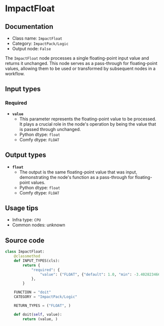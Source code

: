 # ImpactFloat
## Documentation
- Class name: `ImpactFloat`
- Category: `ImpactPack/Logic`
- Output node: `False`

The `ImpactFloat` node processes a single floating-point input value and returns it unchanged. This node serves as a pass-through for floating-point values, allowing them to be used or transformed by subsequent nodes in a workflow.
## Input types
### Required
- **`value`**
    - This parameter represents the floating-point value to be processed. It plays a crucial role in the node's operation by being the value that is passed through unchanged.
    - Python dtype: `float`
    - Comfy dtype: `FLOAT`
## Output types
- **`float`**
    - The output is the same floating-point value that was input, demonstrating the node's function as a pass-through for floating-point values.
    - Python dtype: `float`
    - Comfy dtype: `FLOAT`
## Usage tips
- Infra type: `CPU`
- Common nodes: unknown


## Source code
```python
class ImpactFloat:
    @classmethod
    def INPUT_TYPES(cls):
        return {
            "required": {
                "value": ("FLOAT", {"default": 1.0, "min": -3.402823466e+38, "max": 3.402823466e+38}),
            },
        }

    FUNCTION = "doit"
    CATEGORY = "ImpactPack/Logic"

    RETURN_TYPES = ("FLOAT", )

    def doit(self, value):
        return (value, )

```
